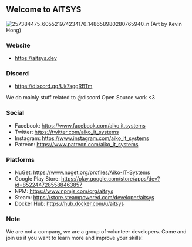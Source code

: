 ## Welcome to AITSYS

![257384475_605521974234176_148658980280765940_n](https://user-images.githubusercontent.com/14029133/149122600-f7bbc401-bd8c-4960-abe9-c29524b04177.jpg)
(Art by Kevin Hong)

### Website
 - https://aitsys.dev

### Discord
 - https://discord.gg/Uk7sggRBTm

We do mainly stuff related to @discord
Open Source work <3

### Social
 - Facebook:  https://www.facebook.com/aiko.it.systems
 - Twitter:   https://twitter.com/aiko_it_systems
 - Instagram: https://www.instagram.com/aiko_it_systems
 - Patreon:   https://www.patreon.com/aiko_it_systems
 
 ### Platforms
 - NuGet: https://www.nuget.org/profiles/Aiko-IT-Systems
 - Google Play Store: https://play.google.com/store/apps/dev?id=8522447285588463857
 - NPM: https://www.npmjs.com/org/aitsys
 - Steam: https://store.steampowered.com/developer/aitsys
 - Docker Hub: https://hub.docker.com/u/aitsys

### Note
We are not a company, we are a group of volunteer developers.
Come and join us if you want to learn more and improve your skills!
